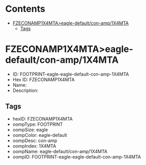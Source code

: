 



Contents
========

* [FZECONAMP1X4MTA>eagle-default/con-amp/1X4MTA](#fzeconamp1x4mtaeagle-defaultcon-amp1x4mta)
	* [Tags](#tags)

# FZECONAMP1X4MTA>eagle-default/con-amp/1X4MTA

- ID: FOOTPRINT-eagle-eagle-default-con-amp-1X4MTA
- Hex ID: FZECONAMP1X4MTA
- Name: 
- Description: 

## Tags

- hexID: FZECONAMP1X4MTA
- oompType: FOOTPRINT
- oompSize: eagle
- oompColor: eagle-default
- oompDesc: con-amp
- oompIndex: 1X4MTA
- oompName: eagle-default/con-amp/1X4MTA
- oompID: FOOTPRINT-eagle-eagle-default-con-amp-1X4MTA
